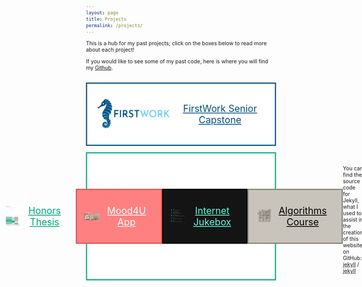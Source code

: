 ```yaml
---
layout: page
title: Projects
permalink: /projects/
---
```


This is a hub for my past projects; click on the boxes below to read more about each project!

If you would like to see some of my past code, here is where you will find my <a href = "https://github.com/christiangideon" target = "_blank"><u>Github</u></a>.<br><br>


<!--Senior Capstone-->
<html>
  <head>
    <title>Senior Capstone</title>
  </head>
  <style>
    .container3 {
    background-color: white;
    border-style: solid;
    border-color: #035183;
    display: flex;
    align-items: center;
    justify-content: center;
    cursor: pointer;
    }
    img {
      max-width: 100%;
      max-height:100%;
      padding: 15px;
    }
    .text {
      font-size: 25px;
      text-align: center;
      color: white;
      padding: 25px;
    }
  </style>
  <body>
    <div class="container3" onclick='location.href="/projects/usd-capstone/"'>
      <div class="image">
        <a href = "/projects/usd-capstone/"><img src="/docs/assets/FirstWork_Logo.png" alt="A picture of the FirstWork company logo."/></a>
      </div>
      <div class="text">
        <a href = "/projects/usd-capstone/" style="color: #035183"><u>FirstWork Senior Capstone</u></a>
      </div>
    </div>
  </body>
</html>

<br>

<!--Honors Thesis-->
<html>
  <head>
    <title>Honors Thesis</title>
  </head>
  <style>
    .container4 {
    background-color: white;
    border-style: solid;
    border-color: #00AA7E;
    display: flex;
    align-items: center;
    justify-content: center;
    cursor: pointer;
    }
    img {
      max-width: 100%;
      max-height:100%;
      padding: 15px;
    }
    .text {
      font-size: 25px;
      text-align: center;
      color: white;
      padding: 25px;
    }
  </style>
  <body>
    <div class="container4" onclick='location.href="/projects/honors-thesis/"'>
      <div class="image">
        <a href = "/projects/honors-thesis/"><img src="/docs/assets/honors_dashboard.png" alt="A picture of an unsolved, handwritten sudoku problem."/></a>
      </div>
      <div class="text">
        <a href = "/projects/honors-thesis/" style="color: #00AA7E"><u>Honors Thesis</u></a>
      </div>
      
    </div>
  </body>
</html>

<br>

<!--Mood4U-->
<html>
  <head>
    <title>Mood4U App</title>
  </head>
  <style>
    .containerm {
    background-color: #FF8080;
    border-style: solid;
    border-color: #D85757;
    display: flex;
    align-items: center;
    justify-content: center;
    cursor: pointer;
    }
    img {
      max-width: 100%;
      max-height:100%;
      padding: 15px;
    }
    .text {
      font-size: 25px;
      text-align: center;
      color: white;
      padding: 25px;
    }
  </style>
  <body>
    <div class="containerm" onclick='location.href="/projects/Mood4U/"'>
      <div class="image">
        <a href = "/projects/Mood4U/"><img src="/docs/assets/Mood4U-projectpage.png" alt="A picture of Mood4U's paper prototypes."/></a>
      </div>
      <div class="text">
        <a href = "/projects/Mood4U/" style="color: white"><u>Mood4U App</u></a>
      </div>
    </div>
  </body>
</html>

<br>

<!--Internet Jukebox-->
<html>
  <head>
    <title>Internet Jukebox</title>
  </head>
  <style>
    .container1 {
    background-color: #141414;
    border-style: solid;
    border-color: black;
    display: flex;
    align-items: center;
    justify-content: center;
    cursor: pointer;
    }
    img {
      max-width: 100%;
      max-height:100%;
      padding: 15px;
    }
    .text {
      font-size: 25px;
      text-align: center;
      color: white;
      padding: 25px;
    }
  </style>
  <body>
    <div class="container1" onclick='location.href="/projects/jukebox/"'>
      <div class="image">
        <a href = "/projects/jukebox/"><img src="/docs/assets/Jukebox-Capabilities.png" alt="A picture of project jukebox's mp3 player supported functionality."/></a>
      </div>
      <div class="text">
        <a href = "/projects/jukebox/" style="color: #57FFDC"><u>Internet Jukebox</u></a>
      </div>
    </div>
  </body>
</html>

<br>

<!--Algorithms Class-->
<html>
  <head>
    <title>Algorithms Course</title>
  </head>
  <style>
    .container2 {
    background-color: #C8C4BB;
    border-style: solid;
    border-color: #848179;
    display: flex;
    align-items: center;
    justify-content: center;
    cursor: pointer;
    }
    img {
      max-width: 100%;
      max-height:100%;
      padding: 20px;
    }
    .text {
      font-size: 25px;
      text-align: center;
      color: white;
      padding: 40px;
    }
  </style>
  <body>
    <div class="container2" onclick='location.href="/projects/algorithms/"'>
      <div class="image">
        <a href = "/projects/algorithms/"><img src="/docs/assets/sudokusmall.png" alt="A picture of an unsolved, handwritten sudoku problem." width="100%"/></a>
      </div>
      <div class="text">
        <a href = "/projects/algorithms/" style="color: black"><u>Algorithms Course</u></a>
      </div>
    </div>
  </body>
</html>

<br>


<br>You can find the source code for Jekyll, what I used to assist in the creation of this website, on GitHub:
[jekyll][jekyll-organization] /
[jekyll](https://github.com/jekyll/jekyll)


[jekyll-organization]: https://github.com/jekyll
